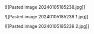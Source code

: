 ![[Pasted image 20240105185238.jpg]]

![[Pasted image 20240105185238 1.jpg]]

![[Pasted image 20240105185238 2.jpg]]